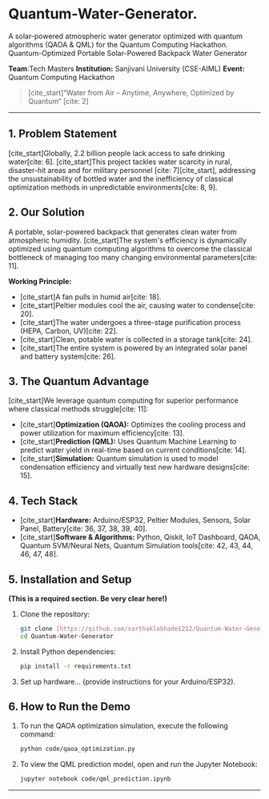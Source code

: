 # Quantum-Water-Generator.
A solar-powered atmospheric water generator optimized with quantum algorithms (QAOA &amp; QML) for the Quantum Computing Hackathon.
Quantum-Optimized Portable Solar-Powered Backpack Water Generator

**Team**:Tech Masters
**Institution:** Sanjivani University (CSE-AIML)
**Event:** Quantum Computing Hackathon

> [cite_start]“Water from Air – Anytime, Anywhere, Optimized by Quantum” [cite: 2]

---

## 1. Problem Statement

[cite_start]Globally, 2.2 billion people lack access to safe drinking water[cite: 6]. [cite_start]This project tackles water scarcity in rural, disaster-hit areas and for military personnel [cite: 7][cite_start], addressing the unsustainability of bottled water and the inefficiency of classical optimization methods in unpredictable environments[cite: 8, 9].

## 2. Our Solution

A portable, solar-powered backpack that generates clean water from atmospheric humidity. [cite_start]The system's efficiency is dynamically optimized using quantum computing algorithms to overcome the classical bottleneck of managing too many changing environmental parameters[cite: 11].

**Working Principle:**
* [cite_start]A fan pulls in humid air[cite: 18].
* [cite_start]Peltier modules cool the air, causing water to condense[cite: 20].
* [cite_start]The water undergoes a three-stage purification process (HEPA, Carbon, UV)[cite: 22].
* [cite_start]Clean, potable water is collected in a storage tank[cite: 24].
* [cite_start]The entire system is powered by an integrated solar panel and battery system[cite: 26].

## 3. The Quantum Advantage

[cite_start]We leverage quantum computing for superior performance where classical methods struggle[cite: 11]:

* [cite_start]**Optimization (QAOA):** Optimizes the cooling process and power utilization for maximum efficiency[cite: 13].
* [cite_start]**Prediction (QML):** Uses Quantum Machine Learning to predict water yield in real-time based on current conditions[cite: 14].
* [cite_start]**Simulation:** Quantum simulation is used to model condensation efficiency and virtually test new hardware designs[cite: 15].

## 4. Tech Stack

* [cite_start]**Hardware:** Arduino/ESP32, Peltier Modules, Sensors, Solar Panel, Battery[cite: 36, 37, 38, 39, 40].
* [cite_start]**Software & Algorithms:** Python, Qiskit, IoT Dashboard, QAOA, Quantum SVM/Neural Nets, Quantum Simulation tools[cite: 42, 43, 44, 46, 47, 48].

## 5. Installation and Setup

**(This is a required section. Be very clear here!)**

1.  Clone the repository:
    ```bash
    git clone [https://github.com/sarthaklabhade1212/Quantum-Water-Generator.git](https://github.com/sarthaklabhade1212/Quantum-Water-Generator.git)
    cd Quantum-Water-Generator
    ```
2.  Install Python dependencies:
    ```bash
    pip install -r requirements.txt
    ```
3.  Set up hardware... (provide instructions for your Arduino/ESP32).

## 6. How to Run the Demo

1.  To run the QAOA optimization simulation, execute the following command:
    ```bash
    python code/qaoa_optimization.py
    ```
2.  To view the QML prediction model, open and run the Jupyter Notebook:
    ```bash
    jupyter notebook code/qml_prediction.ipynb
    ```

---
